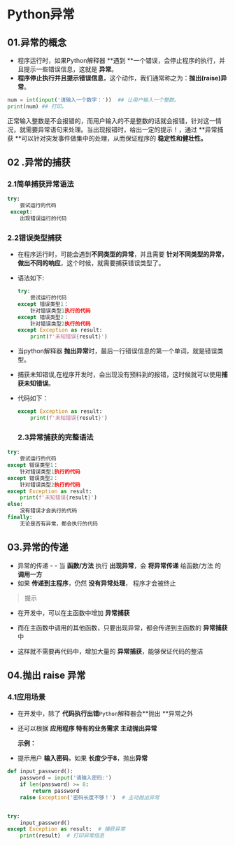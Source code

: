 # Python异常

## 01.异常的概念

- 程序运行时，如果Python解释器 **遇到 **一个错误，会停止程序的执行，并且提示一些错误信息，这就是 **异常**。
- **程序停止执行并且提示错误信息**，这个动作，我们通常称之为：**抛出(raise)异常**。

```python
num = int(input('请输入一个数字：'))  ## 让用户输入一个整数。
print(num) ## 打印。
```

​		正常输入整数是不会报错的，而用户输入的不是整数的话就会报错，针对这一情况，就需要异常语句来处理。当出现报错时，给出一定的提示！，通过 **异常捕获 **可以针对突发事件做集中的处理，从而保证程序的 **稳定性和健壮性。**



## 02 .异常的捕获

### 2.1简单捕获异常语法

``` python
try:
    尝试运行的代码
 except:
    出现错误运行的代码
```

### 2.2错误类型捕获

- 在程序运行时，可能会遇到**不同类型的异常**，并且需要 **针对不同类型的异常，做出不同的响应**，这个时候，就需要捕获错误类型了。

- 语法如下:

  ```python
  try:
      尝试运行的代码
  except 错误类型1：
      针对错误类型1执行的代码
  except 错误类型2：
      针对错误类型2执行的代码
  except Exception as result:
      print(f'未知错误{result}')
  ```

- 当python解释器 **抛出异常**时，最后一行错误信息的第一个单词，就是错误类型。

- 捕获未知错误,在程序开发时，会出现没有预料到的报错，这时候就可以使用**捕获未知错误**。

- 代码如下：

  ``` python
  except Exception as result:
      print(f'未知错误{result}')
  ```

  ### 2.3异常捕获的完整语法

```python
try:
    尝试运行的代码
except 错误类型1：
    针对错误类型1执行的代码
except 错误类型2：
    针对错误类型2执行的代码
except Exception as result:
    print(f'未知错误{result}')
else:
    没有错误才会执行的代码
finally:
    无论是否有异常，都会执行的代码
```

## 03.异常的传递

- 异常的传递  - - 当 **函数/方法** 执行 **出现异常**，会 **将异常传递** 给函数/方法 的 **调用一方**
- 如果 **传递到主程序**，仍然 **没有异常处理**， 程序才会被终止

> 提示

- 在开发中，可以在主函数中增加 **异常捕获**

- 而在主函数中调用的其他函数，只要出现异常，都会传递到主函数的 **异常捕获** 中

- 这样就不需要再代码中，增加大量的 **异常捕获**，能够保证代码的整洁

  

## 04.抛出 **raise** 异常

### 4.1应用场景

- 在开发中，除了 **代码执行出错**`Python`解释器会**抛出 **异常之外

- 还可以根据 **应用程序 特有的业务需求 主动抛出异常**

  **示例：**

- 提示用户 **输入密码**，如果 **长度少于8**，抛出**异常**

``` python
def input_password():
    password = input('请输入密码:')
    if len(password) >= 8:
        return password
    raise Exception('密码长度不够！')  # 主动抛出异常


try:
    input_password()
except Exception as result:  # 捕获异常
    print(result)  # 打印异常信息

```

